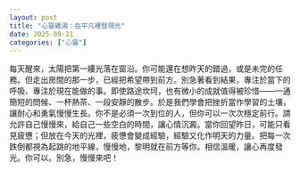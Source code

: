 ```yaml
---
layout: post
title: "心靈雞湯：在平凡裡發現光"
date: 2025-09-21
categories: ["心靈"]
---
```


每天醒來，太陽把第一縷光落在窗沿。你可能還在想昨天的錯過，或是未完的任務。但走出房間的那一步，已經把希望帶到前方。別急著看到結果，專注於當下的呼吸、專注於現在能做的事。即使路途坎坷，也有微小的成就值得被珍惜——一通簡短的問候、一杯熱茶、一段安靜的散步。於是我們學會把挫折當作學習的土壤，讓耐心和勇氣慢慢生長。你不是必須一次到位的人，但你可以一次次穩定前行。請允許自己慢慢來，給自己一些空白的時間，讓心情沉澱。當你回望昨日，可能只看見疲憊；但放在今天的光裡，疲憊會變成經驗，經驗又化作明天的力量。把每一次跌倒都視為起跳的地平線，慢慢地，黎明就在前方等你。相信溫暖，讓心再度發光。你可以。別急，慢慢來吧！